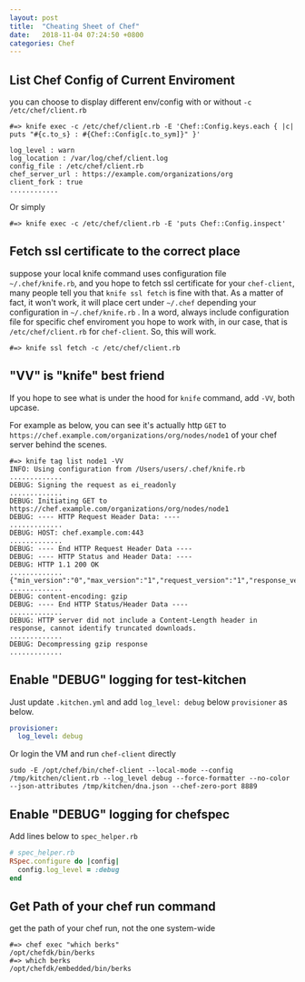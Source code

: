```yaml
---
layout: post
title:  "Cheating Sheet of Chef"
date:   2018-11-04 07:24:50 +0800
categories: Chef
---
```


## List Chef Config of Current Enviroment
you can choose to display different env/config with or without `-c /etc/chef/client.rb`
```console
#=> knife exec -c /etc/chef/client.rb -E 'Chef::Config.keys.each { |c| puts "#{c.to_s} : #{Chef::Config[c.to_sym]}" }'

log_level : warn
log_location : /var/log/chef/client.log
config_file : /etc/chef/client.rb
chef_server_url : https://example.com/organizations/org
client_fork : true
............
```
Or simply
```console
#=> knife exec -c /etc/chef/client.rb -E 'puts Chef::Config.inspect'
```

## Fetch ssl certificate to the correct place
suppose your local knife command uses configuration file `~/.chef/knife.rb`, and you hope to fetch ssl certificate for your `chef-client`, many people tell you that `knife ssl fetch` is fine with that. As a matter of fact, it won't work, it will place cert under `~/.chef` depending your configuration in `~/.chef/knife.rb` . In a word, always include configuration file for specific chef enviroment you hope to work with, in our case, that is `/etc/chef/client.rb` for `chef-client`. So, this will work.


```console
#=> knife ssl fetch -c /etc/chef/client.rb
```

## "VV" is "knife" best friend
If you hope to see what is under the hood for `knife` command, add `-VV`, both upcase.

For example as below, you can see it's actually http `GET` to `https://chef.example.com/organizations/org/nodes/node1` of your chef server behind the scenes. 
```console
#=> knife tag list node1 -VV
INFO: Using configuration from /Users/users/.chef/knife.rb
.............
DEBUG: Signing the request as ei_readonly
.............
DEBUG: Initiating GET to https://chef.example.com/organizations/org/nodes/node1
DEBUG: ---- HTTP Request Header Data: ----
.............
DEBUG: HOST: chef.example.com:443
.............
DEBUG: ---- End HTTP Request Header Data ----
DEBUG: ---- HTTP Status and Header Data: ----
DEBUG: HTTP 1.1 200 OK
.............
{"min_version":"0","max_version":"1","request_version":"1","response_version":"1"}
.............
DEBUG: content-encoding: gzip
DEBUG: ---- End HTTP Status/Header Data ----
.............
DEBUG: HTTP server did not include a Content-Length header in response, cannot identify truncated downloads.
.............
DEBUG: Decompressing gzip response
.............
```

## Enable "DEBUG" logging for test-kitchen

Just update `.kitchen.yml` and add `log_level: debug` below `provisioner` as below.
```yaml
provisioner:
  log_level: debug
```

Or login the VM and run `chef-client` directly
```
sudo -E /opt/chef/bin/chef-client --local-mode --config /tmp/kitchen/client.rb --log_level debug --force-formatter --no-color --json-attributes /tmp/kitchen/dna.json --chef-zero-port 8889
```

## Enable "DEBUG" logging for chefspec

Add lines below to `spec_helper.rb`
```ruby
# spec_helper.rb
RSpec.configure do |config|
  config.log_level = :debug
end
```
## Get Path of your chef run command

get the path of your chef run, not the one system-wide

```console
#=> chef exec "which berks"
/opt/chefdk/bin/berks
#=> which berks
/opt/chefdk/embedded/bin/berks
```